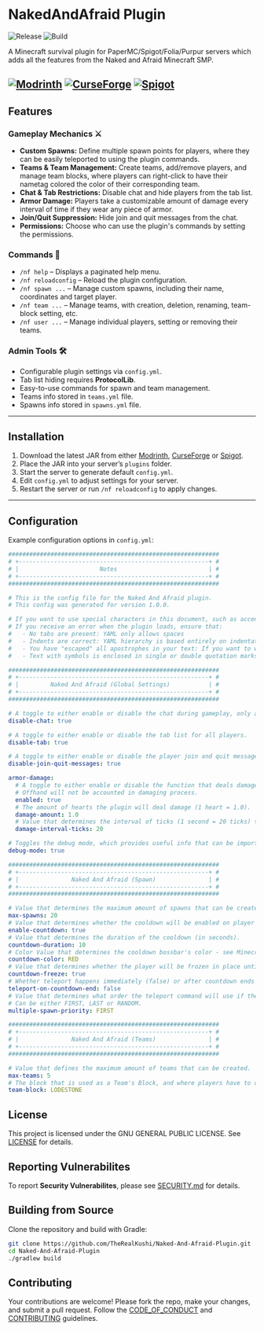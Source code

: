 # NakedAndAfraid Plugin
![Release](https://img.shields.io/github/v/release/TheRealKushi/Naked-And-Afraid-Plugin) 
![Build](https://github.com/TheRealKushi/Naked-And-Afraid-Plugin/actions/workflows/main.yml/badge.svg)

A Minecraft survival plugin for PaperMC/Spigot/Folia/Purpur servers which adds all the features from the Naked and Afraid Minecraft SMP.

[![Modrinth](https://img.shields.io/badge/Modrinth-NakedAndAfraid-blue?logo=modrinth)](https://modrinth.com/plugin/naked-and-afraid-plugin)
[![CurseForge](https://img.shields.io/badge/CurseForge-NakedAndAfraid-orange?logo=curseforge)](https://www.curseforge.com/minecraft/bukkit-plugins/naked-and-afraid-plugin)
[![Spigot](https://img.shields.io/badge/Spigot-NakedAndAfraid-red?logo=spigotmc)](https://www.spigotmc.org/resources/naked-and-afraid-plugin.128063/)
---

## Features

### Gameplay Mechanics ⚔️
- **Custom Spawns:** Define multiple spawn points for players, where they can be easily teleported to using the plugin commands.
- **Teams & Team Management:** Create teams, add/remove players, and manage team blocks, where players can right-click to have their nametag colored the color of their corresponding team.
- **Chat & Tab Restrictions:** Disable chat and hide players from the tab list.
- **Armor Damage:** Players take a customizable amount of damage every interval of time if they wear any piece of armor.
- **Join/Quit Suppression:** Hide join and quit messages from the chat.
- **Permissions:** Choose who can use the plugin's commands by setting the permissions.

### Commands 📜
- `/nf help` – Displays a paginated help menu.
- `/nf reloadconfig` – Reload the plugin configuration.
- `/nf spawn ...` – Manage custom spawns, including their name, coordinates and target player.
- `/nf team ...` – Manage teams, with creation, deletion, renaming, team-block setting, etc.
- `/nf user ...` – Manage individual players, setting or removing their teams.

### Admin Tools 🛠
- Configurable plugin settings via `config.yml`.
- Tab list hiding requires **ProtocolLib**.
- Easy-to-use commands for spawn and team management.
- Teams info stored in `teams.yml` file.
- Spawns info stored in `spawns.yml` file.

---

## Installation

1. Download the latest JAR from either [Modrinth](https://modrinth.com/plugin/naked-and-afraid-plugin), [CurseForge](https://www.curseforge.com/minecraft/bukkit-plugins/naked-and-afraid-plugin) or [Spigot](https://www.spigotmc.org/resources/naked-and-afraid-plugin.128063/).
2. Place the JAR into your server’s `plugins` folder.
3. Start the server to generate default `config.yml`.
4. Edit `config.yml` to adjust settings for your server.
5. Restart the server or run `/nf reloadconfig` to apply changes.

---

## Configuration

Example configuration options in `config.yml`:

```yaml
############################################################
# +------------------------------------------------------+ #
# |                       Notes                          | #
# +------------------------------------------------------+ #
############################################################

# This is the config file for the Naked And Afraid plugin.
# This config was generated for version 1.0.0.

# If you want to use special characters in this document, such as accented letters, you MUST save the file as UTF-8, not ANSI.
# If you receive an error when the plugin loads, ensure that:
#   - No tabs are present: YAML only allows spaces
#   - Indents are correct: YAML hierarchy is based entirely on indentation
#   - You have "escaped" all apostrophes in your text: If you want to write "don't", for example, write "don''t" instead (note the doubled apostrophe)
#   - Text with symbols is enclosed in single or double quotation marks

############################################################
# +------------------------------------------------------+ #
# |         Naked And Afraid (Global Settings)           | #
# +------------------------------------------------------+ #
############################################################

# A toggle to either enable or disable the chat during gameplay, only allowing OPs to chat.
disable-chat: true

# A toggle to either enable or disable the tab list for all players.
disable-tab: true

# A toggle to either enable or disable the player join and quit messages.
disable-join-quit-messages: true

armor-damage:
  # A toggle to either enable or disable the function that deals damage when players wear an armor piece.
  # Offhand will not be accounted in damaging process.
  enabled: true
  # The amount of hearts the plugin will deal damage (1 heart = 1.0).
  damage-amount: 1.0
  # Value that determines the interval of ticks (1 second = 20 ticks) that the plugin will deal damage to players.
  damage-interval-ticks: 20

# Toggles the debug mode, which provides useful info that can be important for troubleshooting errors.
debug-mode: true

############################################################
# +------------------------------------------------------+ #
# |               Naked And Afraid (Spawn)               | #
# +------------------------------------------------------+ #
############################################################

# Value that determines the maximum amount of spawns that can be created.
max-spawns: 20
# Value that determines whether the cooldown will be enabled on player teleport.
enable-countdown: true
# Value that determines the duration of the cooldown (in seconds).
countdown-duration: 10
# Color Value that determines the cooldown bossbar's color - see Minecraft Formatting Codes for help.
countdown-color: RED
# Value that determines whether the player will be frozen in place until cooldown is over.
countdown-freeze: true
# Whether teleport happens immediately (false) or after countdown ends (true).
teleport-on-countdown-end: false
# Value that determines what order the teleport command will use if there are multiple spawns set to the same person.
# Can be either FIRST, LAST or RANDOM.
multiple-spawn-priority: FIRST

############################################################
# +------------------------------------------------------+ #
# |               Naked And Afraid (Teams)               | #
# +------------------------------------------------------+ #
############################################################

# Value that defines the maximum amount of teams that can be created.
max-teams: 5
# The block that is used as a Team's Block, and where players have to click to receive their colored nametag.
team-block: LODESTONE
```

## License
This project is licensed under the GNU GENERAL PUBLIC LICENSE. See [LICENSE](LICENSE) for details.

## Reporting Vulnerabilites
To report **Security Vulnerabilites**, please see [SECURITY.md](SECURITY.md) for details.

## Building from Source

Clone the repository and build with Gradle:

```bash
git clone https://github.com/TheRealKushi/Naked-And-Afraid-Plugin.git
cd Naked-And-Afraid-Plugin
./gradlew build
```

## Contributing
Your contributions are welcome! Please fork the repo, make your changes, and submit a pull request.
Follow the [CODE_OF_CONDUCT](CODE_OF_CONDUCT.md) and [CONTRIBUTING](CONTRIBUTING.md) guidelines.
